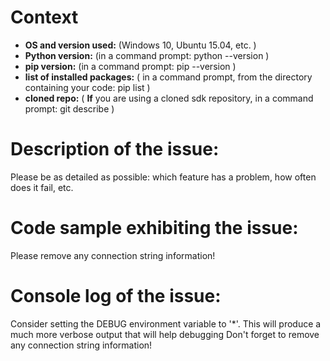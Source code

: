 <!--
Hi there! thank you for discovering and submitting an issue!

# Need Support?
- **Have a feature request for SDKs?** Please post it on [User Voice](https://feedback.azure.com/forums/321918-azure-iot) to help us prioritize
- **Have a technical question?** Ask on [Stack Overflow with tag "azure-iot-hub"](https://stackoverflow.com/questions/tagged/azure-iot-hub)
- **Need Support?** Every customer with an active Azure subscription has access to [support](https://docs.microsoft.com/en-us/azure/azure-supportability/how-to-create-azure-support-request) with guaranteed response time.  Consider submitting a ticket and get assistance from Microsoft support team
- **Found a bug?** Please help us fix it by thoroughly documenting it and filing an issue on GitHub (See below).

Please first tell us a little bit about the environment you're running:
The commands in the comments can be run directly in a command prompt.
-->

# Context
- **OS and version used:** <VERSION> (Windows 10, Ubuntu 15.04, etc. )
- **Python version:** <VERSION> (in a command prompt: python --version )
- **pip version:** <VERSION> (in a command prompt: pip --version )
- **list of installed packages:** <VERSION> ( in a command prompt, from the directory containing your code: pip list )
- **cloned repo:** <VERSION> ( **If** you are using a cloned sdk repository, in a command prompt: git describe )

# Description of the issue:
Please be as detailed as possible: which feature has a problem, how often does it fail, etc.

# Code sample exhibiting the issue:
Please remove any connection string information!

# Console log of the issue:
Consider setting the DEBUG environment variable to '*'. This will produce a much more verbose output that will help debugging
Don't forget to remove any connection string information!
